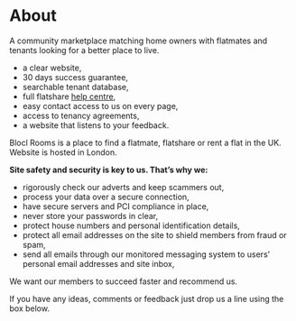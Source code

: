 About
=====

A community marketplace matching home owners with flatmates and tenants looking
for a better place to live.


* a clear website,
* 30 days success guarantee,
* searchable tenant database,
* full flatshare [help centre](/help),
* easy contact access to us on every page,
* access to tenancy agreements,
* a website that listens to your feedback.


Blocl Rooms is a place to find a flatmate, flatshare or rent a flat in the UK.
Website is hosted in London.


**Site safety and security is key to us. That’s why we:**


* rigorously check our adverts and keep scammers out,
* process your data over a secure connection,
* have secure servers and PCI compliance in place,
* never store your passwords in clear,
* protect house numbers and personal identification details,
* protect all email addresses on the site to shield members from fraud or spam,
* send all emails through our monitored messaging system to users’ personal email addresses and site inbox,


We want our members to succeed faster and recommend us.


If you have any ideas, comments or feedback just drop us a line using the box
below.

